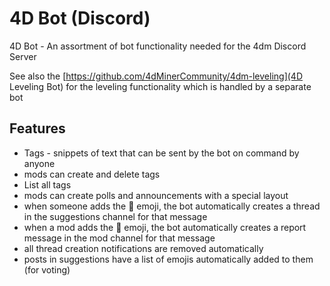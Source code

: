 # 4D Bot (Discord)
4D Bot - An assortment of bot functionality needed for the 4dm Discord Server

See also the [https://github.com/4dMinerCommunity/4dm-leveling](4D Leveling Bot) for the leveling functionality which is handled by a separate bot

## Features

- Tags - snippets of text that can be sent by the bot on command by anyone
- mods can create and delete tags
- List all tags
- mods can create polls and announcements with a special layout
- when someone adds the 🧵 emoji, the bot automatically creates a thread in the suggestions channel for that message
- when a mod adds the 🚨 emoji, the bot automatically creates a report message in the mod channel for that message
- all thread creation notifications are removed automatically
- posts in suggestions have a list of emojis automatically added to them (for voting)
